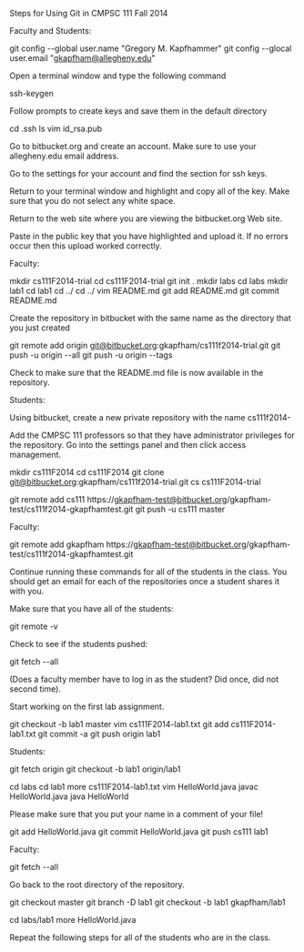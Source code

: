 Steps for Using Git in CMPSC 111 Fall 2014

Faculty and Students:

git config --global user.name "Gregory M. Kapfhammer"
git config --glocal user.email "gkapfham@allegheny.edu"

Open a terminal window and type the following command

ssh-keygen

Follow prompts to create keys and save them in the default directory

cd .ssh
ls
vim id_rsa.pub

Go to bitbucket.org and create an account. Make sure to use your allegheny.edu email address.

Go to the settings for your account and find the section for ssh keys.

Return to your terminal window and highlight and copy all of the key.  Make sure that you do not select any white space.

Return to the web site where you are viewing the bitbucket.org  Web site.

Paste in the public key that you have highlighted and upload it.  If no errors occur then this upload worked correctly.

Faculty:

mkdir cs111F2014-trial
cd cs111F2014-trial
git init .
mkdir labs
cd labs
mkdir lab1
cd lab1
cd ../
cd ../
vim README.md
git add README.md
git commit README.md

Create the repository in bitbucket with the same name as the directory that you just created

git remote add origin git@bitbucket.org:gkapfham/cs111f2014-trial.git
git push -u origin --all
git push -u origin --tags

Check to make sure that the README.md file is now available in the repository.

Students:

Using bitbucket, create a new private repository with the name cs111f2014-<your user name>

Add the CMPSC 111 professors so that they have administrator privileges for the repository.
Go into the settings panel and then click access management.

mkdir cs111F2014
cd cs111F2014
git clone git@bitbucket.org:gkapfham/cs111f2014-trial.git
cs cs111F2014-trial 

git remote add cs111 https://gkapfham-test@bitbucket.org/gkapfham-test/cs111f2014-gkapfhamtest.git 
git push -u cs111 master

Faculty:

git remote add gkapfham https://gkapfham-test@bitbucket.org/gkapfham-test/cs111f2014-gkapfhamtest.git

Continue running these commands for all of the students in the class.
You should get an email for each of the repositories once a student shares it with you.

Make sure that you have all of the students:

git remote -v

Check to see if the students pushed:

git fetch --all

(Does a faculty member have to log in as the student? Did once, did not second time).

Start working on the first lab assignment.

git checkout -b lab1 master
vim cs111F2014-lab1.txt
git add cs111F2014-lab1.txt
git commit -a
git push origin lab1

Students:

git fetch origin
git checkout -b lab1 origin/lab1

cd labs
cd lab1
more cs111F2014-lab1.txt
vim HelloWorld.java
javac HelloWorld.java
java HelloWorld

Please make sure that you put your name in a comment of your file!

git add HelloWorld.java
git commit HelloWorld.java
git push cs111 lab1

Faculty:

git fetch --all

Go back to the root directory of the repository.

git checkout master
git branch -D lab1
git checkout -b lab1 gkapfham/lab1

cd labs/lab1
more HelloWorld.java

Repeat the following steps for all of the students who are in the class.




